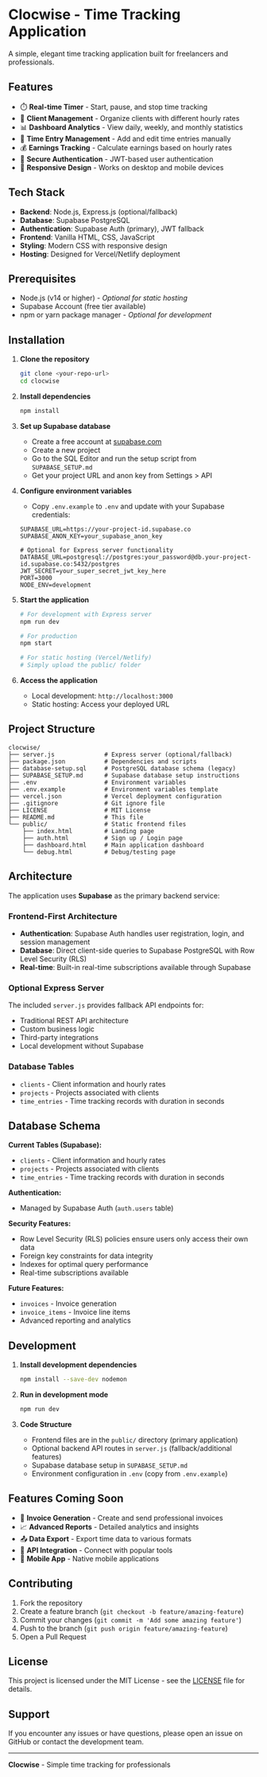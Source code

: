 # Clocwise - Time Tracking Application

A simple, elegant time tracking application built for freelancers and professionals.

## Features

- ⏱️ **Real-time Timer** - Start, pause, and stop time tracking
- 👥 **Client Management** - Organize clients with different hourly rates
- 📊 **Dashboard Analytics** - View daily, weekly, and monthly statistics
- 📝 **Time Entry Management** - Add and edit time entries manually
- 💰 **Earnings Tracking** - Calculate earnings based on hourly rates
- 🔐 **Secure Authentication** - JWT-based user authentication
- 📱 **Responsive Design** - Works on desktop and mobile devices

## Tech Stack

- **Backend**: Node.js, Express.js (optional/fallback)
- **Database**: Supabase PostgreSQL
- **Authentication**: Supabase Auth (primary), JWT fallback
- **Frontend**: Vanilla HTML, CSS, JavaScript
- **Styling**: Modern CSS with responsive design
- **Hosting**: Designed for Vercel/Netlify deployment

## Prerequisites

- Node.js (v14 or higher) - *Optional for static hosting*
- Supabase Account (free tier available)
- npm or yarn package manager - *Optional for development*

## Installation

1. **Clone the repository**
   ```bash
   git clone <your-repo-url>
   cd clocwise
   ```

2. **Install dependencies**
   ```bash
   npm install
   ```

3. **Set up Supabase database**
   - Create a free account at [supabase.com](https://supabase.com)
   - Create a new project
   - Go to the SQL Editor and run the setup script from `SUPABASE_SETUP.md`
   - Get your project URL and anon key from Settings > API

4. **Configure environment variables**
   - Copy `.env.example` to `.env` and update with your Supabase credentials:
   ```env
   SUPABASE_URL=https://your-project-id.supabase.co
   SUPABASE_ANON_KEY=your_supabase_anon_key
   
   # Optional for Express server functionality
   DATABASE_URL=postgresql://postgres:your_password@db.your-project-id.supabase.co:5432/postgres
   JWT_SECRET=your_super_secret_jwt_key_here
   PORT=3000
   NODE_ENV=development
   ```

5. **Start the application**
   ```bash
   # For development with Express server
   npm run dev
   
   # For production
   npm start
   
   # For static hosting (Vercel/Netlify)
   # Simply upload the public/ folder
   ```

6. **Access the application**
   - Local development: `http://localhost:3000`
   - Static hosting: Access your deployed URL

## Project Structure

```
clocwise/
├── server.js              # Express server (optional/fallback)
├── package.json           # Dependencies and scripts  
├── database-setup.sql     # PostgreSQL database schema (legacy)
├── SUPABASE_SETUP.md      # Supabase database setup instructions
├── .env                   # Environment variables
├── .env.example           # Environment variables template
├── vercel.json            # Vercel deployment configuration
├── .gitignore             # Git ignore file
├── LICENSE                # MIT License
├── README.md              # This file
└── public/                # Static frontend files
    ├── index.html         # Landing page
    ├── auth.html          # Sign up / Login page
    ├── dashboard.html     # Main application dashboard
    └── debug.html         # Debug/testing page
```

## Architecture

The application uses **Supabase** as the primary backend service:

### Frontend-First Architecture
- **Authentication**: Supabase Auth handles user registration, login, and session management
- **Database**: Direct client-side queries to Supabase PostgreSQL with Row Level Security (RLS)
- **Real-time**: Built-in real-time subscriptions available through Supabase

### Optional Express Server
The included `server.js` provides fallback API endpoints for:
- Traditional REST API architecture
- Custom business logic
- Third-party integrations
- Local development without Supabase

### Database Tables
- `clients` - Client information and hourly rates
- `projects` - Projects associated with clients  
- `time_entries` - Time tracking records with duration in seconds

## Database Schema

**Current Tables (Supabase):**
- `clients` - Client information and hourly rates
- `projects` - Projects associated with clients  
- `time_entries` - Time tracking records with duration in seconds

**Authentication:**
- Managed by Supabase Auth (`auth.users` table)

**Security Features:**
- Row Level Security (RLS) policies ensure users only access their own data
- Foreign key constraints for data integrity
- Indexes for optimal query performance
- Real-time subscriptions available

**Future Features:**
- `invoices` - Invoice generation
- `invoice_items` - Invoice line items
- Advanced reporting and analytics

## Development

1. **Install development dependencies**
   ```bash
   npm install --save-dev nodemon
   ```

2. **Run in development mode**
   ```bash
   npm run dev
   ```

3. **Code Structure**
   - Frontend files are in the `public/` directory (primary application)
   - Optional backend API routes in `server.js` (fallback/additional features)
   - Supabase database setup in `SUPABASE_SETUP.md`
   - Environment configuration in `.env` (copy from `.env.example`)

## Features Coming Soon

- 📧 **Invoice Generation** - Create and send professional invoices
- 📈 **Advanced Reports** - Detailed analytics and insights
- 📤 **Data Export** - Export time data to various formats
- 🔄 **API Integration** - Connect with popular tools
- 📱 **Mobile App** - Native mobile applications

## Contributing

1. Fork the repository
2. Create a feature branch (`git checkout -b feature/amazing-feature`)
3. Commit your changes (`git commit -m 'Add some amazing feature'`)
4. Push to the branch (`git push origin feature/amazing-feature`)
5. Open a Pull Request

## License

This project is licensed under the MIT License - see the [LICENSE](LICENSE) file for details.

## Support

If you encounter any issues or have questions, please open an issue on GitHub or contact the development team.

---

**Clocwise** - Simple time tracking for professionals